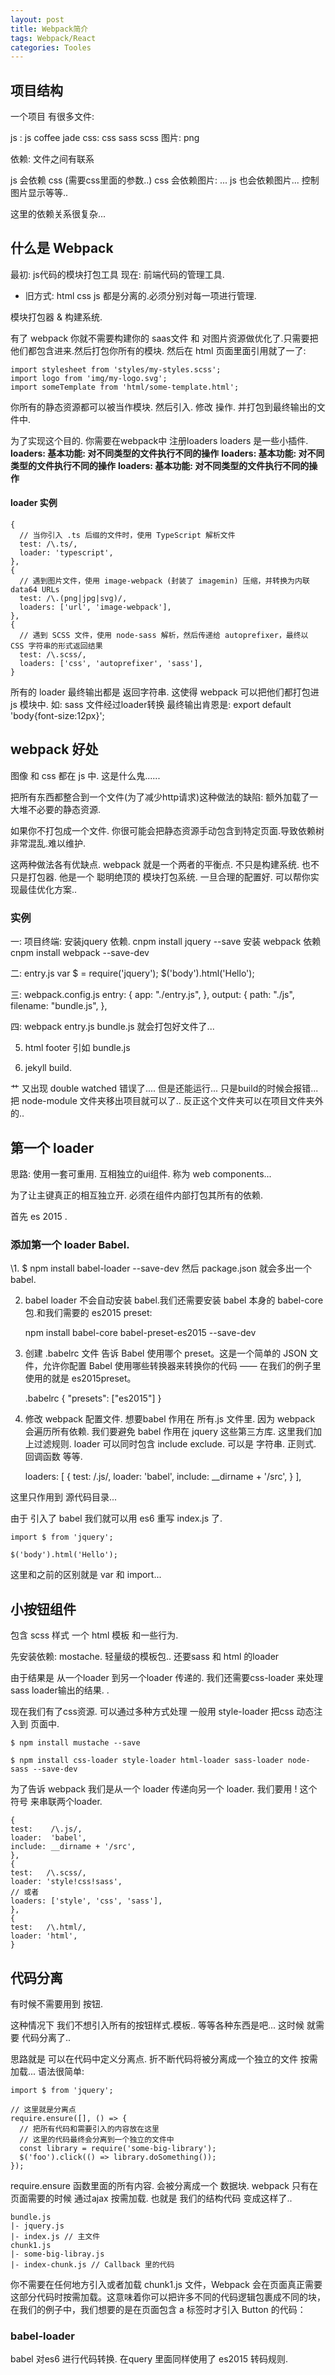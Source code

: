 ```yaml
---
layout: post
title: Webpack简介
tags: Webpack/React
categories: Tooles
---
```





## 项目结构

一个项目 有很多文件:

js   : js coffee jade
css:   css sass scss
图片:  png

依赖: 文件之间有联系

js 会依赖 css (需要css里面的参数..)
css 会依赖图片: ...
js 也会依赖图片... 控制图片显示等等..


这里的依赖关系很复杂...












## 什么是 Webpack

最初:  js代码的模块打包工具
现在:  前端代码的管理工具.


- 旧方式: html css js 都是分离的.必须分别对每一项进行管理.





模块打包器 & 构建系统.

有了 webpack 你就不需要构建你的 saas文件 和 对图片资源做优化了.只需要把他们都包含进来.然后打包你所有的模块.
然后在 html 页面里面引用就了一了:


	import stylesheet from 'styles/my-styles.scss';
	import logo from 'img/my-logo.svg';
	import someTemplate from 'html/some-template.html';


你所有的静态资源都可以被当作模块.
然后引入. 修改 操作. 并打包到最终输出的文件中.


为了实现这个目的. 你需要在webpack中 注册loaders
loaders 是一些小插件.
**loaders: 基本功能: 对不同类型的文件执行不同的操作**
**loaders: 基本功能: 对不同类型的文件执行不同的操作**
**loaders: 基本功能: 对不同类型的文件执行不同的操作**



#### loader 实例

	{
	  // 当你引入 .ts 后缀的文件时，使用 TypeScript 解析文件
	  test: /\.ts/,
	  loader: 'typescript',
	},
	{
	  // 遇到图片文件，使用 image-webpack (封装了 imagemin) 压缩，并转换为内联 data64 URLs
	  test: /\.(png|jpg|svg)/,
	  loaders: ['url', 'image-webpack'],
	},
	{
	  // 遇到 SCSS 文件，使用 node-sass 解析，然后传递给 autoprefixer，最终以 CSS 字符串的形式返回结果
	  test: /\.scss/,
	  loaders: ['css', 'autoprefixer', 'sass'],
	}

所有的 loader 最终输出都是 返回字符串.
这使得 webpack 可以把他们都打包进 js 模块中.
如: sass 文件经过loader转换  最终输出肯恩是:
	export default 'body{font-size:12px}';



## webpack 好处
图像 和 css 都在 js 中. 这是什么鬼......

把所有东西都整合到一个文件(为了减少http请求)这种做法的缺陷:
额外加载了一大堆不必要的静态资源.

如果你不打包成一个文件. 你很可能会把静态资源手动包含到特定页面.导致依赖树非常混乱.难以维护.

这两种做法各有优缺点. webpack 就是一个两者的平衡点.
不只是构建系统. 也不只是打包器.
他是一个 聪明绝顶的 模块打包系统.
一旦合理的配置好.  可以帮你实现最佳优化方案..






### 实例

一:  项目终端:
安装jquery 依赖.
	cnpm install jquery --save
安装 webpack 依赖
	cnpm install webpack --save-dev



二: entry.js
	var $ = require('jquery');
	$('body').html('Hello');


三: webpack.config.js
	   entry: {
	app: "./entry.js",
	  },
	  output: {
	path: "./js",
	filename: "bundle.js",
	  },


四: webpack entry.js bundle.js
就会打包好文件了...

5. html footer 引如 bundle.js

6. jekyll build.

艹  又出现 double watched 错误了....
但是还能运行...   只是build的时候会报错...
把 node-module 文件夹移出项目就可以了.. 反正这个文件夹可以在项目文件夹外的..







## 第一个 loader

思路: 使用一套可重用. 互相独立的ui组件.
称为 web components...


为了让主键真正的相互独立开. 必须在组件内部打包其所有的依赖.



首先  es 2015 .

### 添加第一个 loader  Babel.

\1. 
	$ npm install babel-loader --save-dev
然后 package.json 就会多出一个 babel.


2. babel loader 不会自动安装 babel.我们还需要安装 babel 本身的 babel-core包.和我们需要的 es2015 preset:

	npm install babel-core babel-preset-es2015 --save-dev



3. 创建 .babelrc 文件 告诉 Babel 使用哪个 preset。这是一个简单的 JSON 文件，允许你配置 Babel 使用哪些转换器来转换你的代码 —— 在我们的例子里使用的就是 es2015preset。

	.babelrc { "presets": ["es2015"] }



4. 修改 webpack 配置文件.
想要babel 作用在 所有.js 文件里.
因为 webpack 会遍历所有依赖.
我们要避免 babel 作用在 jquery 这些第三方库.
这里我们加上过滤规则.
loader 可以同时包含 include exclude.
可以是 字符串. 正则式. 回调函数 等等.

	loaders: [
	{
	test:   /\.js/,
	loader: 'babel',
	include: __dirname + '/src',
	}
	],

这里只作用到 源代码目录...



 由于 引入了 babel 
我们就可以用 es6 重写 index.js 了.

	import $ from 'jquery';
	
	$('body').html('Hello');

这里和之前的区别就是 var 和 import...








## 小按钮组件
包含 scss 样式
一个 html 模板
和一些行为.

先安装依赖: mostache. 轻量级的模板包..
还要sass 和 html 的loader

由于结果是 从一个loader 到另一个loader 传递的.
我们还需要css-loader 来处理 sass loader输出的结果.
.

现在我们有了css资源. 可以通过多种方式处理
一般用 style-loader 把css 动态注入到 页面中.


	$ npm install mustache --save
	
	$ npm install css-loader style-loader html-loader sass-loader node-sass --save-dev


为了告诉 webpack 我们是从一个 loader 传递向另一个 loader.
我们要用 ! 这个符号 来串联两个loader.

	{
	test:    /\.js/,
	loader:  'babel',
	include: __dirname + '/src',
	},
	{
	test:   /\.scss/,
	loader: 'style!css!sass',
	// 或者
	loaders: ['style', 'css', 'sass'],
	},
	{
	test:   /\.html/,
	loader: 'html',
	}













## 代码分离


有时候不需要用到 按钮.

这种情况下 我们不想引入所有的按钮样式.模板.. 等等各种东西是吧...
这时候 就需要 代码分离了..




思路就是 可以在代码中定义分离点.
折不断代码将被分离成一个独立的文件
按需加载...  语法很简单:


	import $ from 'jquery';
	
	// 这里就是分离点
	require.ensure([], () => {
	  // 把所有代码和需要引入的内容放在这里
	  // 这里的代码最终会分离到一个独立的文件中
	  const library = require('some-big-library');
	  $('foo').click(() => library.doSomething());
	});

require.ensure 函数里面的所有内容.
会被分离成一个 数据块.
webpack 只有在页面需要的时候 通过ajax 按需加载.
也就是 我们的结构代码 变成这样了..

	bundle.js
	|- jquery.js
	|- index.js // 主文件
	chunk1.js
	|- some-big-libray.js
	|- index-chunk.js // Callback 里的代码

你不需要在任何地方引入或者加载 chunk1.js 文件，Webpack 会在页面真正需要这部分代码时按需加载。这意味着你可以把许多不同的代码逻辑包裹成不同的块，在我们的例子中，我们想要的是在页面包含 a 标签时才引入 Button 的代码：






### babel-loader
babel 对es6 进行代码转换.
在query 里面同样使用了 es2015 转码规则.






















